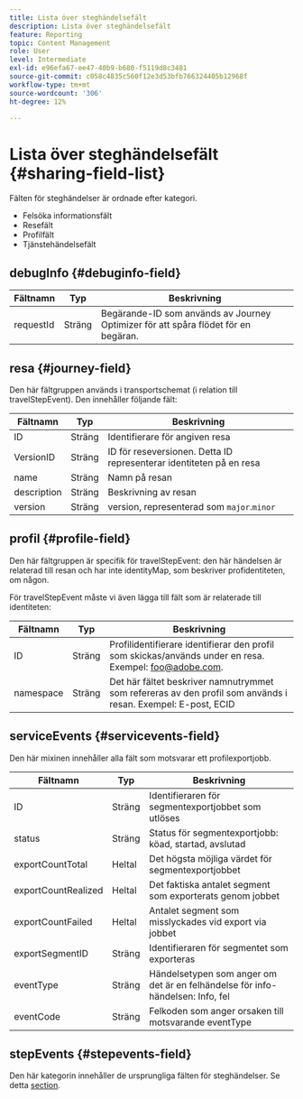 ```yaml
---
title: Lista över steghändelsefält
description: Lista över steghändelsefält
feature: Reporting
topic: Content Management
role: User
level: Intermediate
exl-id: e96efa67-ee47-40b9-b680-f5119d8c3481
source-git-commit: c058c4835c560f12e3d53bfb766324405b12968f
workflow-type: tm+mt
source-wordcount: '306'
ht-degree: 12%

---
```


# Lista över steghändelsefält {#sharing-field-list}

Fälten för steghändelser är ordnade efter kategori.

* Felsöka informationsfält
* Resefält
* Profilfält
* Tjänstehändelsefält

## debugInfo {#debuginfo-field}

| Fältnamn | Typ | Beskrivning |
|---|---|------------|
| requestId | Sträng | Begärande-ID som används av Journey Optimizer för att spåra flödet för en begäran. |

## resa {#journey-field}

Den här fältgruppen används i transportschemat (i relation till travelStepEvent). Den innehåller följande fält:

| Fältnamn | Typ | Beskrivning |
|---|---|------------|
| ID | Sträng | Identifierare för angiven resa |
| VersionID | Sträng | ID för reseversionen. Detta ID representerar identiteten på en resa |
| name | Sträng | Namn på resan |
| description | Sträng | Beskrivning av resan |
| version | Sträng | version, representerad som `major`.`minor` |

## profil {#profile-field}

Den här fältgruppen är specifik för travelStepEvent: den här händelsen är relaterad till resan och har inte identityMap, som beskriver profidentiteten, om någon.

För travelStepEvent måste vi även lägga till fält som är relaterade till identiteten:

| Fältnamn | Typ | Beskrivning |
|---|---|------------|
| ID | Sträng | Profilidentifierare identifierar den profil som skickas/används under en resa. Exempel: foo@adobe.com. |
| namespace | Sträng | Det här fältet beskriver namnutrymmet som refereras av den profil som används i resan. Exempel: E-post, ECID |

## serviceEvents {#servicevents-field}

Den här mixinen innehåller alla fält som motsvarar ett profilexportjobb.

| Fältnamn | Typ | Beskrivning |
|---|---|------------|
| ID | Sträng | Identifieraren för segmentexportjobbet som utlöses |
| status | Sträng | Status för segmentexportjobb: köad, startad, avslutad |
| exportCountTotal | Heltal | Det högsta möjliga värdet för segmentexportjobbet |
| exportCountRealized | Heltal | Det faktiska antalet segment som exporterats genom jobbet |
| exportCountFailed | Heltal | Antalet segment som misslyckades vid export via jobbet |
| exportSegmentID | Sträng | Identifieraren för segmentet som exporteras |
| eventType | Sträng | Händelsetypen som anger om det är en felhändelse för info-händelsen: Info, fel |
| eventCode | Sträng | Felkoden som anger orsaken till motsvarande eventType |

## stepEvents {#stepevents-field}

Den här kategorin innehåller de ursprungliga fälten för steghändelser. Se detta [section](../reports/sharing-legacy-fields.md).
